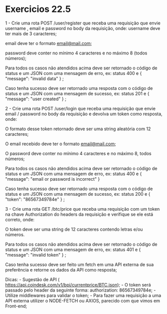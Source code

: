 <h1>Exercicios 22.5</h1>

1 - Crie uma rota POST /user/register que receba uma requisição que envie username , email e password no body da requisição, onde:
username deve ter mais de 3 caracteres;
  
  email deve ter o formato email@mail.com;
  
  password deve conter no mínimo 4 caracteres e no máximo 8 (todos números);
  
  Para todos os casos não atendidos acima deve ser retornado o código de status e um JSON com uma mensagem de erro, ex: status 400 e { "message": "invalid data" } ;
  
  Caso tenha sucesso deve ser retornado uma resposta com o código de status e um JSON com uma mensagem de sucesso, ex: status 201 e { "message": "user created" } ;

2 - Crie uma rota POST /user/login que receba uma requisição que envie email / password no body da requisição e devolva um token como resposta, onde:
  
  O formato desse token retornado deve ser uma string aleatória com 12 caracteres;
  
  O email recebido deve ter o formato email@mail.com;
  
  O password deve conter no mínimo 4 caracteres e no máximo 8, todos números;
  
  Para todos os casos não atendidos acima deve ser retornado o código de status e um JSON com uma mensagem de erro, ex: status 400 e { "message": "email or password is incorrect" }
  
  Caso tenha sucesso deve ser retornado uma resposta com o código de status e um JSON com uma mensagem de sucesso, ex: status 200 e { "token": "86567349784e" } ;

3 - Crie uma rota GET /btc/price que receba uma requisição com um token na chave Authorization do headers da requisição e verifique se ele está correto, onde:

  O token deve ser uma string de 12 caracteres contendo letras e/ou números.

  Para todos os casos não atendidos acima deve ser retornado o código de status e um JSON com uma mensagem de erro, ex: status 401 e { "message": "invalid token" } ;
  
  Caso tenha sucesso deve ser feito um fetch em uma API externa de sua preferência e retorne os dados da API como resposta;

Dicas: - Sugestão de API ( https://api.coindesk.com/v1/bpi/currentprice/BTC.json); - O token será passado pelo header da seguinte forma: authorization: 86567349784e; - Utilize middlewares para validar o token; - Para fazer uma requisição a uma API externa utilizer o NODE-FETCH ou AXIOS, parecido com que vimos em Front-end;
